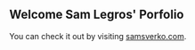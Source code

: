 ## Welcome Sam Legros' Porfolio

You can check it out by visiting [samsverko.com](https://samsverko.com).
